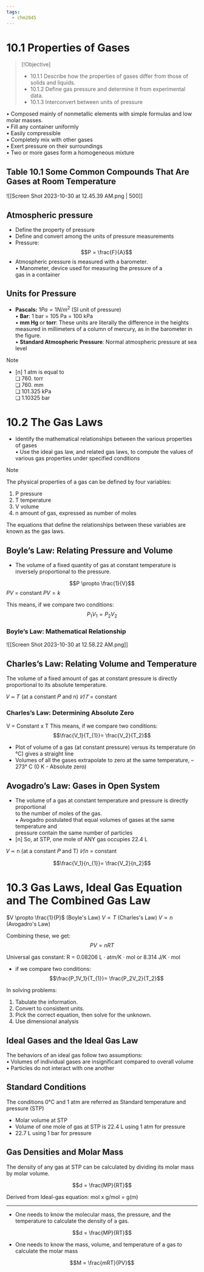 ```yaml
---
tags:
  - chm2045
---
```


# 10.1 Properties of Gases  

> [!Objective]
> 
> - 10.1.1 Describe how the properties of gases differ from those of solids and liquids.
> - 10.1.2 Define gas pressure and determine it from experimental data.
> - 10.1.3 Interconvert between units of pressure

• Composed mainly of nonmetallic elements with simple formulas and low molar masses.  
• Fill any container uniformly  
• Easily compressible  
• Completely mix with other gases  
• Exert pressure on their surroundings  
• Two or more gases form a homogeneous mixture

## Table 10.1 Some Common Compounds That Are Gases at Room Temperature  

![[Screen Shot 2023-10-30 at 12.45.39 AM.png | 500]]

## Atmospheric pressure  

- Define the property of pressure  
- Define and convert among the units of pressure measurements
- Pressure: $$P = \frac{F}{A}$$
- Atmospheric pressure is measured with a barometer.  
• Manometer, device used for measuring the pressure of a  
gas in a container

## Units for Pressure

- **Pascals:** $1 Pa = 1 N/m^2$ (SI unit of pressure)  
• **Bar**: 1 bar = 105 Pa = 100 kPa  
• **mm Hg** or **torr**: These units are literally the difference in the heights measured in millimeters of a column of mercury, as in the barometer in the figure.  
• **Standard Atmospheric Pressure**: Normal atmospheric pressure at sea level  

> [!NOTE]
> - [n] 1 atm is equal to  
> ❑ 760. torr  
> ❑ 760. mm  
> ❑ 101.325 kPa  
> ❑ 1.10325 bar


# 10.2 The Gas Laws

- Identify the mathematical relationships between the various properties of gases  
• Use the ideal gas law, and related gas laws, to compute the values of various gas properties under specified conditions

> [!NOTE]
> The physical properties of a gas can be defined by four variables:  
> 1) P pressure  
> 2) T temperature  
> 3) V volume  
> 4) n amount of gas, expressed as number of moles

The equations that define the relationships between these variables are known as the gas laws.


## Boyle’s Law: Relating Pressure and Volume

- The volume of a fixed quantity of gas at constant temperature is inversely proportional to the pressure.

$$P \propto \frac{1}{V}$$
$PV$ = constant
$PV =k$ 

This means, if we compare two conditions:  
$$P_1V_1 = P_2V_2$$

### Boyle’s Law: Mathematical Relationship
![[Screen Shot 2023-10-30 at 12.58.22 AM.png]]

## Charles’s Law: Relating Volume and Temperature

The volume of a fixed amount of gas at constant pressure is directly proportional to its absolute temperature.

𝑉 ∝ 𝑇 (at a constant 𝑃 and n)
$𝑉 / 𝑇$ = constant

### Charles’s Law: Determining Absolute Zero

V = Constant x T
This means, if we compare two conditions:  
$$\frac{V_1}{T_{1}}= \frac{V_2}{T_2}$$

- Plot of volume of a gas (at constant pressure) versus its temperature (in °C) gives a straight line
- Volumes of all the gases extrapolate to zero at the same temperature, – 273° C (0 K - Absolute zero)

## Avogadro’s Law: Gases in Open System

  
- The volume of a gas at constant temperature and pressure is directly proportional  
to the number of moles of the gas.  
• Avogadro postulated that equal volumes of gases at the same temperature and  
pressure contain the same number of particles  
- [n] So, at STP, one mole of ANY gas occupies 22.4 L

𝑉 ∝ n (at a constant 𝑃 and T)
$𝑉 / n$ = constant

$$\frac{V_1}{n_{1}}= \frac{V_2}{n_2}$$

# 10.3 Gas Laws, Ideal Gas Equation and The Combined Gas Law

$V \propto \frac{1}{P}$ (Boyle's Law)
$V \propto T$ (Charles's Law)
$V \propto n$ (Avogadro's Law)

Combining these, we get: 
$$PV = nRT$$

Universal gas constant: 
R = 0.08206 L · atm/K · mol  or 8.314 J/K · mol


- if we compare two conditions:
$$\frac{P_1V_1}{T_{1}}= \frac{P_2V_2}{T_2}$$

In solving problems:  
1. Tabulate the information.  
2. Convert to consistent units.  
3. Pick the correct equation, then solve for the unknown.  
4. Use dimensional analysis

## Ideal Gases and the Ideal Gas Law

The behaviors of an ideal gas follow two assumptions:  
• Volumes of individual gases are insignificant compared to overall volume  
• Particles do not interact with one another

## Standard Conditions

The conditions 0°C and 1 atm are referred as Standard temperature and pressure (STP)

- Molar volume at STP  
- Volume of one mole of gas at STP is 22.4 L using 1 atm for pressure  
- 22.7 L using 1 bar for pressure

## Gas Densities and Molar Mass

The density of any gas at STP can be calculated by dividing its molar mass by molar volume.

$$d = \frac{MP}{RT}$$
  
Derived from Ideal-gas equation:  mol x g/mol = g(m)

---
- One needs to know the molecular mass, the pressure, and the temperature to calculate the density of a gas.

$$d = \frac{MP}{RT}$$

- One needs to know the mass, volume, and temperature of a gas to calculate the molar mass

$$M = \frac{mRT}{PV}$$
